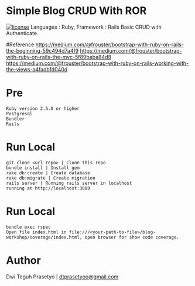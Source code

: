 # Simple Blog CRUD With ROR
 [![license](https://img.shields.io/github/license/mashape/apistatus.svg)]() 
Languages : Ruby, Framework : Rails
Basic CRUD with Authenticate.  

#Reference
https://medium.com/@frouster/bootstrap-with-ruby-on-rails-the-beginning-59c494d7a4f9
https://medium.com/@frouster/bootstrap-with-ruby-on-rails-the-mvc-5f89baba84d8
https://medium.com/@frouster/bootstrap-with-ruby-on-rails-working-with-the-views-a4fadbfd040d

# Pre
    Ruby version 2.5.0 or higher
    Postgresql
    Bundler
    Rails

# Run Local
    git clone <url repo> | Clone this repo
    bundle install | Install gem
    rake db:create | Create database
    rake db:migrate | Create migration
    rails server | Running rails server in localhost
    running at http://localhost:3000

# Run Local
    bundle exec rspec
    Open file index.html in file:///<your-path-to-file>/blog-workshop/coverage/index.html, open browser for show code coverage.


# Author
Dwi Teguh Prasetyo | dtprasetyoo@gmail.com